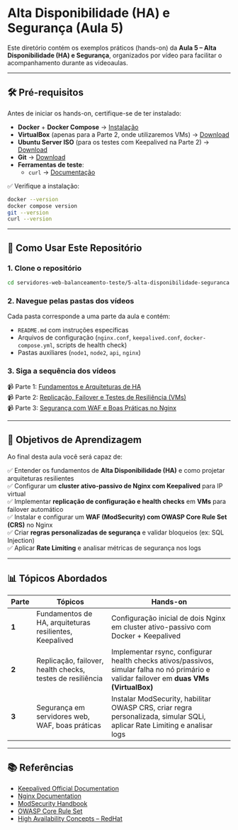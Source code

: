 # Alta Disponibilidade (HA) e Segurança (Aula 5)

Este diretório contém os exemplos práticos (hands-on) da **Aula 5 – Alta Disponibilidade (HA) e Segurança**, organizados por vídeo para facilitar o acompanhamento durante as videoaulas.

---

## 🛠️ Pré-requisitos

Antes de iniciar os hands-on, certifique-se de ter instalado:

- **Docker** + **Docker Compose** → [Instalação](https://docs.docker.com/get-docker/)  
- **VirtualBox** (apenas para a Parte 2, onde utilizaremos VMs) → [Download](https://www.virtualbox.org/wiki/Downloads)  
- **Ubuntu Server ISO** (para os testes com Keepalived na Parte 2) → [Download](https://ubuntu.com/download/server)  
- **Git** → [Download](https://git-scm.com/downloads)  
- **Ferramentas de teste**:  
  - `curl` → [Documentação](https://curl.se/docs/install.html)  

✅ Verifique a instalação:
```bash
docker --version
docker compose version
git --version
curl --version
```

---

## 🚀 Como Usar Este Repositório

### 1. Clone o repositório
```bash
cd servidores-web-balanceamento-teste/5-alta-disponibilidade-seguranca
```

### 2. Navegue pelas pastas dos vídeos
Cada pasta corresponde a uma parte da aula e contém:
- `README.md` com instruções específicas  
- Arquivos de configuração (`nginx.conf`, `keepalived.conf`, `docker-compose.yml`, scripts de health check)  
- Pastas auxiliares (`node1`, `node2`, `api`, `nginx`)  

### 3. Siga a sequência dos vídeos
📹 Parte 1: [Fundamentos e Arquiteturas de HA](./hands-on-05-ha-parte1-nginx-ha/README.md)  
📹 Parte 2: [Replicação, Failover e Testes de Resiliência (VMs)](./hands-on-05-ha-parte2/README.md)  
📹 Parte 3: [Segurança com WAF e Boas Práticas no Nginx](./hands-on-05-ha-parte3/README.md)  

---

## 🎯 Objetivos de Aprendizagem
Ao final desta aula você será capaz de:

✅ Entender os fundamentos de **Alta Disponibilidade (HA)** e como projetar arquiteturas resilientes  
✅ Configurar um **cluster ativo-passivo de Nginx com Keepalived** para IP virtual  
✅ Implementar **replicação de configuração e health checks** em **VMs** para failover automático  
✅ Instalar e configurar um **WAF (ModSecurity) com OWASP Core Rule Set (CRS)** no Nginx  
✅ Criar **regras personalizadas de segurança** e validar bloqueios (ex: SQL Injection)  
✅ Aplicar **Rate Limiting** e analisar métricas de segurança nos logs  

---

## 📊 Tópicos Abordados
| Parte | Tópicos | Hands-on |
|-------|---------|----------|
| **1** | Fundamentos de HA, arquiteturas resilientes, Keepalived | Configuração inicial de dois Nginx em cluster ativo-passivo com Docker + Keepalived |
| **2** | Replicação, failover, health checks, testes de resiliência | Implementar rsync, configurar health checks ativos/passivos, simular falha no nó primário e validar failover em **duas VMs (VirtualBox)** |
| **3** | Segurança em servidores web, WAF, boas práticas | Instalar ModSecurity, habilitar OWASP CRS, criar regra personalizada, simular SQLi, aplicar Rate Limiting e analisar logs |

---

## 📚 Referências
- [Keepalived Official Documentation](https://keepalived.readthedocs.io/)  
- [Nginx Documentation](https://nginx.org/en/docs/)  
- [ModSecurity Handbook](https://github.com/SpiderLabs/ModSecurity/wiki)  
- [OWASP Core Rule Set](https://coreruleset.org/)  
- [High Availability Concepts – RedHat](https://access.redhat.com/articles/3650671)  
